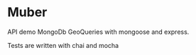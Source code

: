 # Muber

API demo MongoDb GeoQueries with mongoose and express.

Tests are written with chai and mocha
